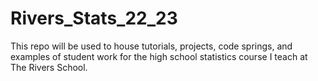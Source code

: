 # Rivers_Stats_22_23
This repo will be used to house tutorials, projects, code springs, and examples of student work for the high school statistics course I teach at The Rivers School.
